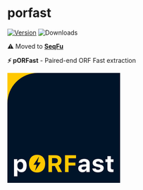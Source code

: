 # porfast
[![Version](https://anaconda.org/bioconda/porfast/badges/version.svg)](https://bioconda.github.io/recipes/porfast/README.html) ![Downloads](https://anaconda.org/bioconda/porfast/badges/downloads.svg)

:warning: Moved to [**SeqFu**](https://telatin.github.io/seqfu2)

**⚡ pORFast** - Paired-end ORF Fast extraction 


![ORF Finder Logo](docs/logo_small.png)  

